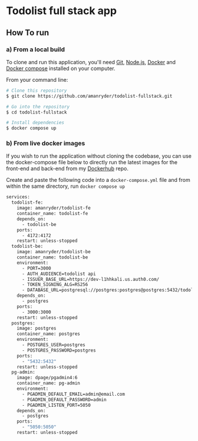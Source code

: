 
# Todolist full stack app

## How To run

### a) From a local build

To clone and run this application, you'll need [Git](https://git-scm.com), [Node.js](https://nodejs.org/en/download/), [Docker](https://docs.docker.com/engine/install/) and [Docker compose](https://docs.docker.com/compose/install/)  installed on your computer. 

From your command line:

```bash
# Clone this repository
$ git clone https://github.com/amanryder/todolist-fullstack.git

# Go into the repository
$ cd todolist-fullstack

# Install dependencies
$ docker compose up
```


### b) From live docker images
If you wish to run the application without cloning the codebase, you can use the docker-compose file below to directly run the latest images for the front-end and back-end from my [Dockerhub](https://hub.docker.com/u/amanryder) repo.

Create and paste the following code into a `docker-compose.yml` file and from within the same directory, run `docker compose up`

```bash
services:
  todolist-fe:
    image: amanryder/todolist-fe
    container_name: todolist-fe
    depends_on:
      - todolist-be
    ports:
      - 4172:4172
    restart: unless-stopped
  todolist-be:
    image: amanryder/todolist-be
    container_name: todolist-be
    environment:
      - PORT=3000
      - AUTH_AUDIENCE=todolist api
      - ISSUER_BASE_URL=https://dev-l1hhkali.us.auth0.com/
      - TOKEN_SIGNING_ALG=RS256
      - DATABASE_URL=postgresql://postgres:postgres@postgres:5432/todolist?schema=public
    depends_on:
      - postgres
    ports:
      - 3000:3000
    restart: unless-stopped
  postgres:
    image: postgres
    container_name: postgres
    environment:
      - POSTGRES_USER=postgres
      - POSTGRES_PASSWORD=postgres
    ports:
      - "5432:5432"
    restart: unless-stopped
  pg-admin:
    image: dpage/pgadmin4:6
    container_name: pg-admin
    environment:
      - PGADMIN_DEFAULT_EMAIL=admin@email.com
      - PGADMIN_DEFAULT_PASSWORD=admin
      - PGADMIN_LISTEN_PORT=5050
    depends_on:
      - postgres
    ports:
      - "5050:5050"
    restart: unless-stopped
```
